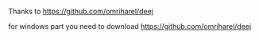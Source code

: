 Thanks to https://github.com/omriharel/deej 

for windows part you need to download https://github.com/omriharel/deej

